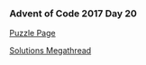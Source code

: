 ### Advent of Code 2017 Day 20

[Puzzle Page](https://adventofcode.com/2017/day/20)

[Solutions Megathread](https://www.reddit.com/r/adventofcode/comments/7kz6ik/2017_day_20_solutions/)
